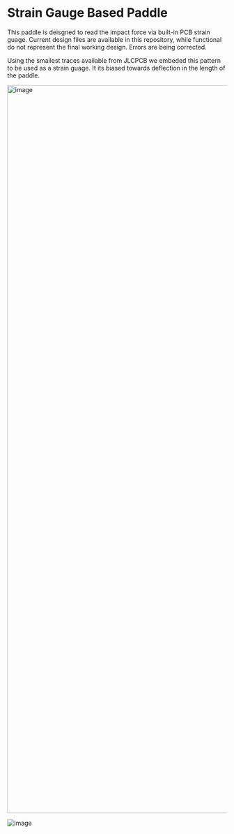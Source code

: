 # Strain Gauge Based Paddle

This paddle is deisgned to read the impact force via built-in PCB strain guage. Current design files are available in this repository, while functional do not represent the final working design. Errors are being corrected.

Using the smallest traces available from JLCPCB we embeded this pattern to be used as a strain guage. It its biased towards deflection in the length of the paddle.

<img width="1669" alt="image" src="https://github.com/KinkyMakers/Strain-Paddle/assets/43324815/0150326e-83af-410c-8995-d95affdc791c">


![image](https://github.com/KinkyMakers/Strain-Paddle/assets/43324815/ec205a73-6d7d-4632-ad10-8f30573a6e99)

